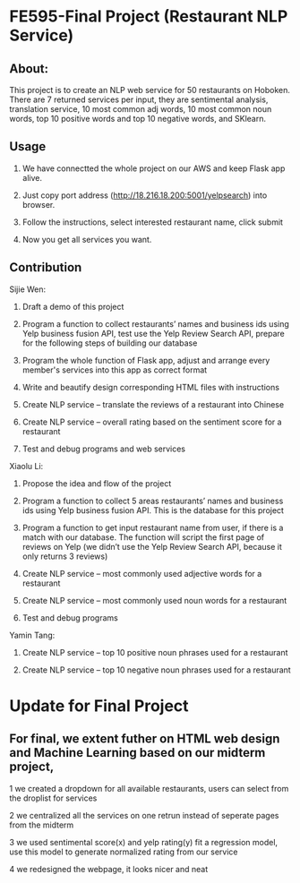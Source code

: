 # FE595-Final Project (Restaurant NLP Service)
## About:
This project is to create an NLP web service for 50 restaurants on Hoboken. There are 7 returned services per input, they are sentimental analysis, translation service, 10 most common adj words, 10 most common noun words, top 10 positive words and top 10 negative words, and SKlearn.
## Usage
1. We have connectted the whole project on our AWS and keep Flask app alive.

2. Just copy port address (http://18.216.18.200:5001/yelpsearch) into browser.

3. Follow the instructions, select interested restaurant name, click submit

4. Now you get all services you want.

## Contribution
Sijie Wen:

1. Draft a demo of this project

2. Program a function to collect restaurants’ names and business ids using Yelp business fusion API, test use the Yelp Review Search API, prepare for the following steps of building our database 

3. Program the whole function of Flask app, adjust and arrange every member's services into this app as correct format

4. Write and beautify design corresponding HTML files with instructions

5. Create NLP service – translate the reviews of a restaurant into Chinese

6. Create NLP service – overall rating based on the sentiment score for a restaurant

7. Test and debug programs and web services



Xiaolu Li:

1. Propose the idea and flow of the project

2. Program a function to collect 5 areas restaurants’ names and business ids using Yelp business fusion API. This is the database for this project 

3. Program a function to get input restaurant name from user, if there is a match with our database. The function will script the first page of reviews on Yelp (we didn’t use the Yelp Review Search API, because it only returns 3 reviews)

4. Create NLP service – most commonly used adjective words for a restaurant

5. Create NLP service – most commonly used noun words for a restaurant

6. Test and debug programs


Yamin Tang:

1. Create NLP service – top 10 positive noun phrases used for a restaurant

2. Create NLP service – top 10 negative noun phrases used for a restaurant

 # Update for Final Project 
 
 ## For final, we extent futher on HTML web design and Machine Learning based on our midterm project, 
 
 1 we created a dropdown for all available restaurants, users can select from the droplist for services 
 
 2 we centralized all the services on one retrun instead of seperate pages from the midterm 
 
 3 we used sentimental score(x) and yelp rating(y) fit a regression model, use this model to generate normalized rating from our service 
 
 4 we redesigned the webpage, it looks nicer and neat
